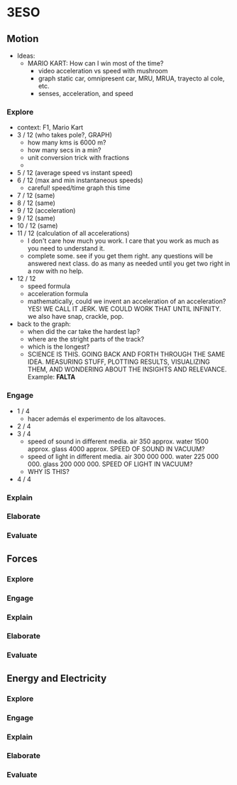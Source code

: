 # 3ESO

## Motion
- Ideas:
    - MARIO KART: How can I win most of the time?
        - video acceleration vs speed with mushroom
        - graph static car, omnipresent car, MRU, MRUA, trayecto al cole, etc.
        - senses, acceleration, and speed

### Explore
- context: F1, Mario Kart
- 3 / 12 (who takes pole?, GRAPH)
    - how many kms is 6000 m?
    - how many secs in a min?
    - unit conversion trick with fractions
    - 
- 5 / 12 (average speed vs instant speed)
- 6 / 12 (max and min instantaneous speeds)
    - careful! speed/time graph this time
- 7 / 12 (same)
- 8 / 12 (same)
- 9 / 12 (acceleration)
- 9 / 12 (same)
- 10 / 12 (same)
- 11 / 12 (calculation of all accelerations)
    - I don't care how much you work. I care that you work as much as you need to understand it.
    - complete some. see if you get them right. any questions will be answered next class. do as many as needed until you get two right in a row with no help.
- 12 / 12
    - speed formula
    - acceleration formula
    - mathematically, could we invent an acceleration of an acceleration? YES! WE CALL IT JERK. WE COULD WORK THAT UNTIL INFINITY. we also have snap, crackle, pop.
- back to the graph:
    - when did the car take the hardest lap?
    - where are the stright parts of the track?
    - which is the longest?
    - SCIENCE IS THIS. GOING BACK AND FORTH THROUGH THE SAME IDEA. MEASURING STUFF, PLOTTING RESULTS, VISUALIZING THEM, AND WONDERING ABOUT THE INSIGHTS AND RELEVANCE. Example: **FALTA**

### Engage
- 1 / 4
    - hacer además el experimento de los altavoces.
- 2 / 4
- 3 / 4
    - speed of sound in different media. air 350 approx. water 1500 approx. glass 4000 approx. SPEED OF SOUND IN VACUUM?
    - speed of light in different media. air 300 000 000. water 225 000 000. glass 200 000 000. SPEED OF LIGHT IN VACUUM?
    - WHY IS THIS?
- 4 / 4

### Explain
### Elaborate
### Evaluate

## Forces

### Explore
### Engage
### Explain
### Elaborate
### Evaluate

## Energy and Electricity

### Explore
### Engage
### Explain
### Elaborate
### Evaluate